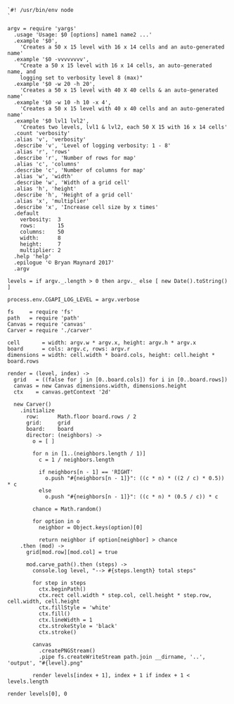     `#! /usr/bin/env node
    `

    argv = require 'yargs'
      .usage 'Usage: $0 [options] name1 name2 ...'
      .example '$0',
        'Creates a 50 x 15 level with 16 x 14 cells and an auto-generated name'
      .example '$0 -vvvvvvvv',
        "Create a 50 x 15 level with 16 x 14 cells, an auto-generated name, and
        logging set to verbosity level 8 (max)"
      .example '$0 -w 20 -h 20',
        'Creates a 50 x 15 level with 40 X 40 cells & an auto-generated name'
      .example '$0 -w 10 -h 10 -x 4',
        'Creates a 50 x 15 level with 40 x 40 cells and an auto-generated name'
      .example '$0 lvl1 lvl2',
        'Creates two levels, lvl1 & lvl2, each 50 X 15 with 16 x 14 cells'
      .count 'verbosity'
      .alias 'v', 'verbosity'
      .describe 'v', 'Level of logging verbosity: 1 - 8'
      .alias 'r', 'rows'
      .describe 'r', 'Number of rows for map'
      .alias 'c', 'columns'
      .describe 'c', 'Number of columns for map'
      .alias 'w', 'width'
      .describe 'w', 'Width of a grid cell'
      .alias 'h', 'height'
      .describe 'h', 'Height of a grid cell'
      .alias 'x', 'multiplier'
      .describe 'x', 'Increase cell size by x times'
      .default
        verbosity:  3
        rows:       15
        columns:    50
        width:      8
        height:     7
        multiplier: 2
      .help 'help'
      .epilogue '© Bryan Maynard 2017'
      .argv

    levels = if argv._.length > 0 then argv._ else [ new Date().toString() ]

    process.env.CGAPI_LOG_LEVEL = argv.verbose

    fs     = require 'fs'
    path   = require 'path'
    Canvas = require 'canvas'
    Carver = require './carver'

    cell       = width: argv.w * argv.x, height: argv.h * argv.x
    board      = cols: argv.c, rows: argv.r
    dimensions = width: cell.width * board.cols, height: cell.height * board.rows

    render = (level, index) ->
      grid   = ((false for j in [0..board.cols]) for i in [0..board.rows])
      canvas = new Canvas dimensions.width, dimensions.height
      ctx    = canvas.getContext '2d'

      new Carver()
        .initialize
          row:      Math.floor board.rows / 2
          grid:     grid
          board:    board
          director: (neighbors) ->
            o = [ ]

            for n in [1..(neighbors.length / 1)]
              c = 1 / neighbors.length

              if neighbors[n - 1] == 'RIGHT'
                o.push "#{neighbors[n - 1]}": ((c * n) * ((2 / c) * 0.5)) * c
              else
                o.push "#{neighbors[n - 1]}": ((c * n) * (0.5 / c)) * c

            chance = Math.random()

            for option in o
              neighbor = Object.keys(option)[0]

              return neighbor if option[neighbor] > chance
        .then (mod) ->
          grid[mod.row][mod.col] = true

          mod.carve_path().then (steps) ->
            console.log level, "--> #{steps.length} total steps"

            for step in steps
              ctx.beginPath()
              ctx.rect cell.width * step.col, cell.height * step.row, cell.width, cell.height
              ctx.fillStyle = 'white'
              ctx.fill()
              ctx.lineWidth = 1
              ctx.strokeStyle = 'black'
              ctx.stroke()

            canvas
              .createPNGStream()
              .pipe fs.createWriteStream path.join __dirname, '..', 'output', "#{level}.png"

            render levels[index + 1], index + 1 if index + 1 < levels.length

    render levels[0], 0

